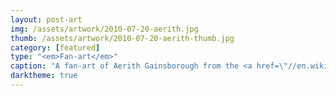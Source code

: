 ```yaml
---
layout: post-art
img: /assets/artwork/2010-07-20-aerith.jpg
thumb: /assets/artwork/2010-07-20-aerith-thumb.jpg
category: [featured]
type: "<em>Fan-art</em>"
caption: "A fan-art of Aerith Gainsborough from the <a href=\"//en.wikipedia.org/wiki/Final_Fantasy_VII\">Final Fantasy VII</a> series. Character (c) by SQUARE ENIX / SQUARESOFT"
darktheme: true
---
```

